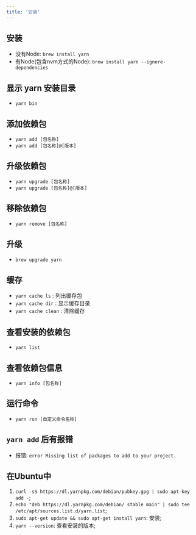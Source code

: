 ```yaml
---
title: '安装'
---
```


## 安装

* 没有Node: `brew install yarn`
* 有Node(包含nvm方式的Node): `brew install yarn --ignore-dependencies`

## 显示 yarn 安装目录

* `yarn bin`

## 添加依赖包

* `yarn add [包名称]`
* `yarn add [包名称]@[版本]`

## 升级依赖包

* `yarn upgrade [包名称]`
* `yarn upgrade [包名称]@[版本]`

## 移除依赖包

* `yarn remove [包名称]`

## 升级

* `brew upgrade yarn`

## 缓存

* `yarn cache ls` : 列出缓存包
* `yarn cache dir` : 显示缓存目录
* `yarn cache clean` : 清除缓存

## 查看安装的依赖包

* `yarn list`

## 查看依赖包信息

* `yarn info [包名称]`

## 运行命令

* `yarn run [自定义命令名称]`

## `yarn add` 后有报错

* 报错: `error Missing list of packages to add to your project.`

## 在Ubuntu中

1. `curl -sS https://dl.yarnpkg.com/debian/pubkey.gpg | sudo apt-key add -`; 
2. `echo "deb https://dl.yarnpkg.com/debian/ stable main" | sudo tee /etc/apt/sources.list.d/yarn.list`; 
3. `sudo apt-get update && sudo apt-get install yarn`: 安装;
4. `yarn --version`: 查看安装的版本;
